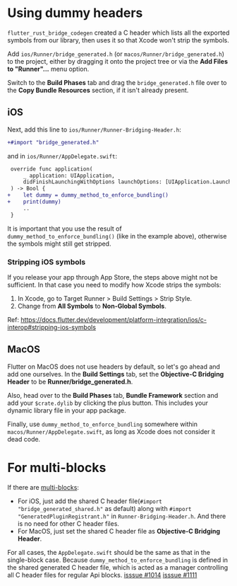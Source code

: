 # Using dummy headers

`flutter_rust_bridge_codegen` created a C header which lists all the
exported symbols from our library, then uses it so that Xcode won't strip
the symbols.

Add `ios/Runner/bridge_generated.h` (or `macos/Runner/bridge_generated.h`)
to the project, either by dragging it onto the project tree or
via the **Add Files to "Runner"...** menu option.

Switch to the **Build Phases** tab and drag the `bridge_generated.h` file over
to the **Copy Bundle Resources** section, if it isn't already present.

## iOS

Next, add this line to `ios/Runner/Runner-Bridging-Header.h`:

```diff
+#import "bridge_generated.h"
```

and in `ios/Runner/AppDelegate.swift`:

```diff
 override func application(
     _ application: UIApplication,
     didFinishLaunchingWithOptions launchOptions: [UIApplication.LaunchOptionsKey: Any]?
 ) -> Bool {
+    let dummy = dummy_method_to_enforce_bundling()
+    print(dummy)
     ..
 }
```

It is important that you use the result of `dummy_method_to_enforce_bundling()` (like in the example above), otherwise the symbols might still get stripped.

### Stripping iOS symbols

If you release your app through App Store, the steps above might not be sufficient. In that case you need to modify how Xcode strips the symbols:

1. In Xcode, go to Target Runner > Build Settings > Strip Style.
2. Change from **All Symbols** to **Non-Global Symbols**.

Ref: https://docs.flutter.dev/development/platform-integration/ios/c-interop#stripping-ios-symbols

## MacOS

Flutter on MacOS does not use headers by default, so let's go ahead
and add one ourselves. In the **Build Settings** tab, set the
**Objective-C Bridging Header** to be **Runner/bridge_generated.h**.

Also, head over to the **Build Phases** tab, **Bundle Framework** section and add your `$crate.dylib` by clicking the plus button. This includes your dynamic library file in your app package.

Finally, use `dummy_method_to_enforce_bundling` somewhere within
`macos/Runner/AppDelegate.swift`, as long as Xcode does not consider it dead code.

# For multi-blocks

If there are [multi-blocks](https://cjycode.com/flutter_rust_bridge/feature/multiple_files.html):

- For iOS, just add the shared C header file(`#import "bridge_generated_shared.h"` as default) along with `#import "GeneratedPluginRegistrant.h"` in `Runner-Bridging-Header.h`. And there is no need for other C header files.
- For MacOS, just set the shared C header file as **Objective-C Bridging Header**.

For all cases, the `AppDelegate.swift` should be the same as that in the single-block case. Because `dummy_method_to_enforce_bundling` is defined in the shared generated C header file, which is acted as a manager controlling all C header files for regular Api blocks.
[isssue #1014](https://github.com/fzyzcjy/flutter_rust_bridge/issues/1014)
[isssue #1111](https://github.com/fzyzcjy/flutter_rust_bridge/issues/1111)

